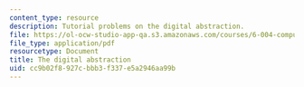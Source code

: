 ```yaml
---
content_type: resource
description: Tutorial problems on the digital abstraction.
file: https://ol-ocw-studio-app-qa.s3.amazonaws.com/courses/6-004-computation-structures-spring-2009/cc9b02f8927cbbb3f337e5a2946aa99b_MIT6_004s09_tutor02.pdf
file_type: application/pdf
resourcetype: Document
title: The digital abstraction
uid: cc9b02f8-927c-bbb3-f337-e5a2946aa99b
---
```

